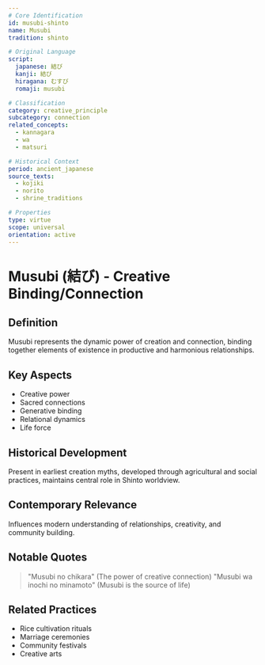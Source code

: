 ```yaml
---
# Core Identification
id: musubi-shinto
name: Musubi
tradition: shinto

# Original Language
script:
  japanese: 結び
  kanji: 結び
  hiragana: むすび
  romaji: musubi

# Classification
category: creative_principle
subcategory: connection
related_concepts:
  - kannagara
  - wa
  - matsuri

# Historical Context
period: ancient_japanese
source_texts:
  - kojiki
  - norito
  - shrine_traditions

# Properties
type: virtue
scope: universal
orientation: active
---
```


# Musubi (結び) - Creative Binding/Connection

## Definition
Musubi represents the dynamic power of creation and connection, binding together elements of existence in productive and harmonious relationships.

## Key Aspects
- Creative power
- Sacred connections
- Generative binding
- Relational dynamics
- Life force

## Historical Development
Present in earliest creation myths, developed through agricultural and social practices, maintains central role in Shinto worldview.

## Contemporary Relevance
Influences modern understanding of relationships, creativity, and community building.

## Notable Quotes
> "Musubi no chikara" (The power of creative connection)
> "Musubi wa inochi no minamoto" (Musubi is the source of life)

## Related Practices
- Rice cultivation rituals
- Marriage ceremonies
- Community festivals
- Creative arts